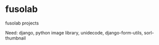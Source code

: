 fusolab
=======

fusolab projects


Need: django, python image library, unidecode, django-form-utils, sorl-thumbnail 


